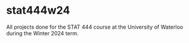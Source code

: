 # stat444w24
All projects done for the STAT 444 course at the University of Waterloo during the Winter 2024 term.
